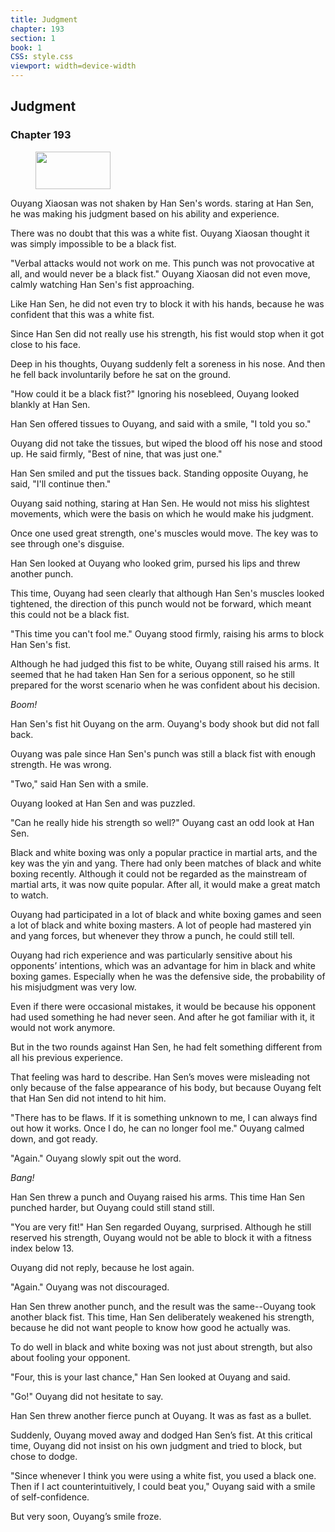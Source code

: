 ```yaml
---
title: Judgment
chapter: 193
section: 1
book: 1
CSS: style.css
viewport: width=device-width
---
```


## Judgment

### Chapter 193

<figure>
	<img src="../Images/gem.gif" alt="" id="gem" width="120" height="60" />
</figure>

Ouyang Xiaosan was not shaken by Han Sen's words. staring at Han Sen, he was making his judgment based on his ability and experience.

There was no doubt that this was a white fist. Ouyang Xiaosan thought it was simply impossible to be a black fist.

"Verbal attacks would not work on me. This punch was not provocative at all, and would never be a black fist." Ouyang Xiaosan did not even move, calmly watching Han Sen's fist approaching.

Like Han Sen, he did not even try to block it with his hands, because he was confident that this was a white fist.

Since Han Sen did not really use his strength, his fist would stop when it got close to his face.

Deep in his thoughts, Ouyang suddenly felt a soreness in his nose. And then he fell back involuntarily before he sat on the ground.

"How could it be a black fist?" Ignoring his nosebleed, Ouyang looked blankly at Han Sen.

Han Sen offered tissues to Ouyang, and said with a smile, "I told you so."

Ouyang did not take the tissues, but wiped the blood off his nose and stood up. He said firmly, "Best of nine, that was just one."

Han Sen smiled and put the tissues back. Standing opposite Ouyang, he said, "I'll continue then."

Ouyang said nothing, staring at Han Sen. He would not miss his slightest movements, which were the basis on which he would make his judgment.

Once one used great strength, one's muscles would move. The key was to see through one's disguise.

Han Sen looked at Ouyang who looked grim, pursed his lips and threw another punch.

This time, Ouyang had seen clearly that although Han Sen's muscles looked tightened, the direction of this punch would not be forward, which meant this could not be a black fist.

"This time you can't fool me." Ouyang stood firmly, raising his arms to block Han Sen's fist.

Although he had judged this fist to be white, Ouyang still raised his arms. It seemed that he had taken Han Sen for a serious opponent, so he still prepared for the worst scenario when he was confident about his decision.

*Boom!*

Han Sen's fist hit Ouyang on the arm. Ouyang's body shook but did not fall back.

Ouyang was pale since Han Sen's punch was still a black fist with enough strength. He was wrong.

"Two," said Han Sen with a smile.

Ouyang looked at Han Sen and was puzzled.

"Can he really hide his strength so well?" Ouyang cast an odd look at Han Sen.

Black and white boxing was only a popular practice in martial arts, and the key was the yin and yang. There had only been matches of black and white boxing recently. Although it could not be regarded as the mainstream of martial arts, it was now quite popular. After all, it would make a great match to watch.

Ouyang had participated in a lot of black and white boxing games and seen a lot of black and white boxing masters. A lot of people had mastered yin and yang forces, but whenever they throw a punch, he could still tell.

Ouyang had rich experience and was particularly sensitive about his opponents’ intentions, which was an advantage for him in black and white boxing games. Especially when he was the defensive side, the probability of his misjudgment was very low.

Even if there were occasional mistakes, it would be because his opponent had used something he had never seen. And after he got familiar with it, it would not work anymore.

But in the two rounds against Han Sen, he had felt something different from all his previous experience.

That feeling was hard to describe. Han Sen’s moves were misleading not only because of the false appearance of his body, but because Ouyang felt that Han Sen did not intend to hit him.

"There has to be flaws. If it is something unknown to me, I can always find out how it works. Once I do, he can no longer fool me." Ouyang calmed down, and got ready.

"Again." Ouyang slowly spit out the word.

*Bang!*

Han Sen threw a punch and Ouyang raised his arms. This time Han Sen punched harder, but Ouyang could still stand still.

"You are very fit!" Han Sen regarded Ouyang, surprised. Although he still reserved his strength, Ouyang would not be able to block it with a fitness index below 13.

Ouyang did not reply, because he lost again.

"Again." Ouyang was not discouraged.

Han Sen threw another punch, and the result was the same--Ouyang took another black fist. This time, Han Sen deliberately weakened his strength, because he did not want people to know how good he actually was.

To do well in black and white boxing was not just about strength, but also about fooling your opponent.

"Four, this is your last chance," Han Sen looked at Ouyang and said.

"Go!" Ouyang did not hesitate to say.

Han Sen threw another fierce punch at Ouyang. It was as fast as a bullet.

Suddenly, Ouyang moved away and dodged Han Sen’s fist. At this critical time, Ouyang did not insist on his own judgment and tried to block, but chose to dodge.

"Since whenever I think you were using a white fist, you used a black one. Then if I act counterintuitively, I could beat you," Ouyang said with a smile of self-confidence.

But very soon, Ouyang’s smile froze.